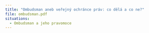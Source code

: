```yaml
---
title: "Ombudsman aneb veřejný ochránce práv: co dělá a co ne?"
file: ombudsman.pdf
situations:
  - Ombudsman a jeho pravomoce
---
```

